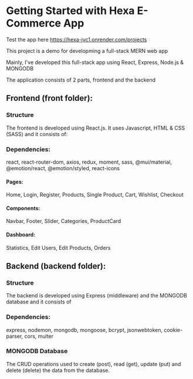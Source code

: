 # Getting Started with Hexa E-Commerce App

Test the app here https://hexa-jvc1.onrender.com/projects

This project is a demo for developming a full-stack MERN web app

Mainly, I've developed this full-stack app using React, Express, Node.js & MONGODB

The application consists of 2 parts, frontend and the backend

## Frontend (front folder):
### Structure
The frontend is developed using React.js. It uses Javascript, HTML & CSS (SASS) and it consists of:
### Dependencies:
react, react-router-dom, axios, redux, moment, sass, @mui/material, @emotion/react, @emotion/styled, react-icons 
#### Pages:
Home, Login, Register, Products, Single Product, Cart, Wishlist, Checkout
#### Components:
Navbar, Footer, Slider, Categories, ProductCard
#### Dashboard:
Statistics, Edit Users, Edit Products, Orders

## Backend (backend folder):
### Structure
The backend is developed using Express (middleware) and the MONGODB database and it consists of
### Dependencies:
express, nodemon, mongodb, mongoose, bcrypt, jsonwebtoken, cookie-parser, cors, multer
### MONGODB Database
The CRUD operations used to create (post), read (get), update (put) and delete (delete) the data from the database.